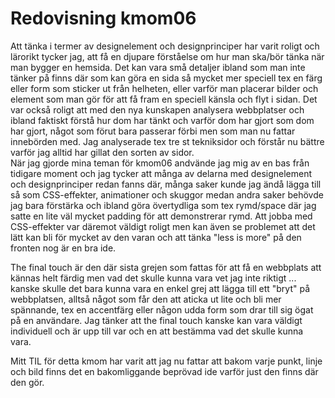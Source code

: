 ---
---
Redovisning kmom06
=========================

Att tänka i termer av designelement och designprinciper har varit roligt och lärorikt
tycker jag, att få en djupare förståelse om hur man ska/bör tänka när man bygger
en hemsida. Det kan vara små detaljer ibland som man inte tänker på finns där
som kan göra en sida så mycket mer speciell tex en färg eller form som sticker ut
från helheten, eller varför man placerar bilder och element som man gör för att få 
fram en speciell känsla och flyt i sidan.
Det var också roligt att med den nya kunskapen analysera webbplatser och ibland faktiskt 
förstå hur dom har tänkt och varför dom har gjort som dom har gjort, något som förut bara 
passerar förbi men som man nu fattar innebörden med. Jag analyserade tex tre st tekniksidor
och förstår nu bättre varför jag alltid har gillat den sorten av sidor.  
När jag gjorde mina teman för kmom06 andvände jag mig av en bas från tidigare moment
och jag tycker att många av delarna med designelement och designprinciper redan fanns
där, många saker kunde jag ändå lägga till så som CSS-effekter, animationer och skuggor
medan andra saker behövde jag bara förstärka och ibland göra övertydliga som tex rymd/space
där jag satte en lite väl mycket padding för att demonstrerar rymd. Att jobba med
CSS-effekter var däremot väldigt roligt men kan även se problemet att det lätt kan bli för
mycket av den varan och att tänka "less is more" på den fronten nog är en bra ide.  

The final touch är den där sista grejen som fattas för att få en webbplats att kännas helt
färdig men vad det skulle kunna vara vet jag inte riktigt ... kanske skulle det bara kunna
vara en enkel grej att lägga till ett "bryt" på webbplatsen, alltså något som får den att
aticka ut lite och bli mer spännande, tex en accentfärg eller någon udda form som drar till
sig ögat på en användare. Jag tänker att the final touch kanske kan vara väldigt individuell
och är upp till var och en att bestämma vad det skulle kunna vara.

Mitt TIL för detta kmom har varit att jag nu fattar att bakom varje punkt, linje och bild finns
det en bakomliggande beprövad ide varför just den finns där den gör.
